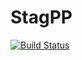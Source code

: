 # StagPP

[![Build Status](https://github.com/Nickmotb/StagPP.jl/actions/workflows/CI.yml/badge.svg?branch=master)](https://github.com/Nickmotb/StagPP.jl/actions/workflows/CI.yml?query=branch%3Amaster)

